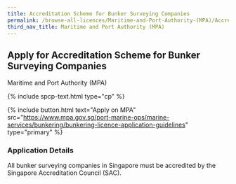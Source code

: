 ```yaml
---
title: Accreditation Scheme for Bunker Surveying Companies
permalink: /browse-all-licences/Maritime-and-Port-Authority-(MPA)/Accreditation-Scheme-for-Bunker-Surveying-Companies
third_nav_title: Maritime and Port Authority (MPA)
---
```


## Apply for Accreditation Scheme for Bunker Surveying Companies

Maritime and Port Authority (MPA)

{% include spcp-text.html type="cp" %}

{% include button.html text="Apply on MPA" src="https://www.mpa.gov.sg/port-marine-ops/marine-services/bunkering/bunkering-licence-application-guidelines" type="primary" %}

<H3>Application Details</H3>

<p>All bunker surveying companies in Singapore must be accredited by the Singapore Accreditation Council (SAC).</p>
